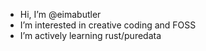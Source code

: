 - Hi, I’m @eimabutler
- I’m interested in creative coding and FOSS
- I’m actively learning rust/puredata

<!---
eimabutler/eimabutler is a ✨ special ✨ repository because its `README.md` (this file) appears on your GitHub profile.
You can click the Preview link to take a look at your changes.
--->
